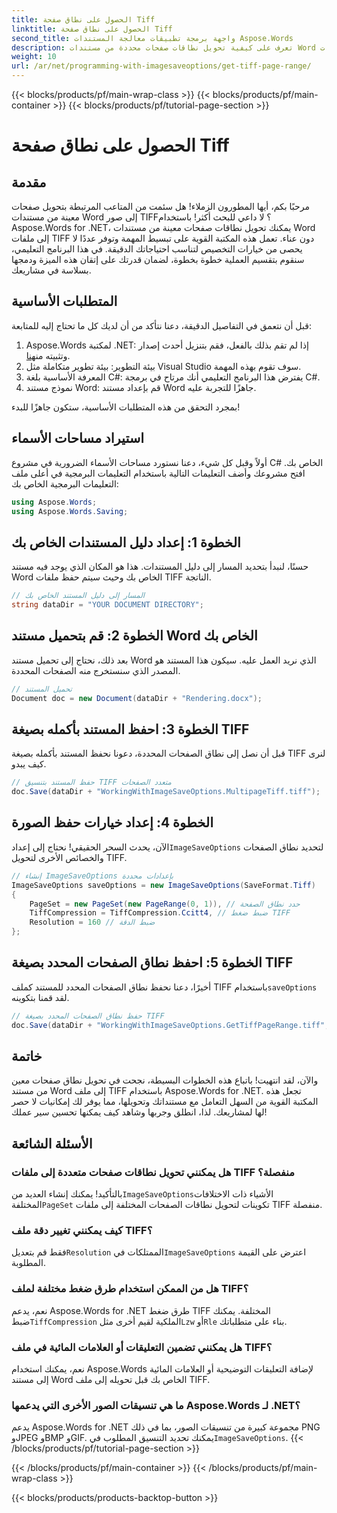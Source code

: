 ```yaml
---
title: الحصول على نطاق صفحة Tiff
linktitle: الحصول على نطاق صفحة Tiff
second_title: واجهة برمجة تطبيقات معالجة المستندات Aspose.Words
description: تعرف على كيفية تحويل نطاقات صفحات محددة من مستندات Word إلى ملفات TIFF باستخدام Aspose.Words لـ .NET من خلال هذا الدليل خطوة بخطوة.
weight: 10
url: /ar/net/programming-with-imagesaveoptions/get-tiff-page-range/
---
```


{{< blocks/products/pf/main-wrap-class >}}
{{< blocks/products/pf/main-container >}}
{{< blocks/products/pf/tutorial-page-section >}}

# الحصول على نطاق صفحة Tiff

## مقدمة

مرحبًا بكم، أيها المطورون الزملاء! هل سئمت من المتاعب المرتبطة بتحويل صفحات معينة من مستندات Word إلى صور TIFF؟ لا داعي للبحث أكثر! باستخدام Aspose.Words for .NET، يمكنك تحويل نطاقات صفحات معينة من مستندات Word إلى ملفات TIFF دون عناء. تعمل هذه المكتبة القوية على تبسيط المهمة وتوفر عددًا لا يحصى من خيارات التخصيص لتناسب احتياجاتك الدقيقة. في هذا البرنامج التعليمي، سنقوم بتقسيم العملية خطوة بخطوة، لضمان قدرتك على إتقان هذه الميزة ودمجها بسلاسة في مشاريعك.

## المتطلبات الأساسية

قبل أن نتعمق في التفاصيل الدقيقة، دعنا نتأكد من أن لديك كل ما تحتاج إليه للمتابعة:

1.  Aspose.Words لمكتبة .NET: إذا لم تقم بذلك بالفعل، فقم بتنزيل أحدث إصدار وتثبيته من[هنا](https://releases.aspose.com/words/net/).
2. بيئة التطوير: بيئة تطوير متكاملة مثل Visual Studio سوف تقوم بهذه المهمة.
3. المعرفة الأساسية بلغة C#: يفترض هذا البرنامج التعليمي أنك مرتاح في برمجة C#.
4. نموذج مستند Word: قم بإعداد مستند Word جاهزًا للتجربة عليه.

بمجرد التحقق من هذه المتطلبات الأساسية، ستكون جاهزًا للبدء!

## استيراد مساحات الأسماء

أولاً وقبل كل شيء، دعنا نستورد مساحات الأسماء الضرورية في مشروع C# الخاص بك. افتح مشروعك وأضف التعليمات التالية باستخدام التعليمات البرمجية في أعلى ملف التعليمات البرمجية الخاص بك:

```csharp
using Aspose.Words;
using Aspose.Words.Saving;
```

## الخطوة 1: إعداد دليل المستندات الخاص بك

حسنًا، لنبدأ بتحديد المسار إلى دليل المستندات. هذا هو المكان الذي يوجد فيه مستند Word الخاص بك وحيث سيتم حفظ ملفات TIFF الناتجة.

```csharp
// المسار إلى دليل المستند الخاص بك
string dataDir = "YOUR DOCUMENT DIRECTORY";
```

## الخطوة 2: قم بتحميل مستند Word الخاص بك

بعد ذلك، نحتاج إلى تحميل مستند Word الذي نريد العمل عليه. سيكون هذا المستند هو المصدر الذي سنستخرج منه الصفحات المحددة.

```csharp
// تحميل المستند
Document doc = new Document(dataDir + "Rendering.docx");
```

## الخطوة 3: احفظ المستند بأكمله بصيغة TIFF

قبل أن نصل إلى نطاق الصفحات المحددة، دعونا نحفظ المستند بأكمله بصيغة TIFF لنرى كيف يبدو.

```csharp
// حفظ المستند بتنسيق TIFF متعدد الصفحات
doc.Save(dataDir + "WorkingWithImageSaveOptions.MultipageTiff.tiff");
```

## الخطوة 4: إعداد خيارات حفظ الصورة

الآن، يحدث السحر الحقيقي! نحتاج إلى إعداد`ImageSaveOptions` لتحديد نطاق الصفحات والخصائص الأخرى لتحويل TIFF.

```csharp
// إنشاء ImageSaveOptions بإعدادات محددة
ImageSaveOptions saveOptions = new ImageSaveOptions(SaveFormat.Tiff)
{
    PageSet = new PageSet(new PageRange(0, 1)), // حدد نطاق الصفحة
    TiffCompression = TiffCompression.Ccitt4, // ضبط ضغط TIFF
    Resolution = 160 // ضبط الدقة
};
```

## الخطوة 5: احفظ نطاق الصفحات المحدد بصيغة TIFF

 أخيرًا، دعنا نحفظ نطاق الصفحات المحدد للمستند كملف TIFF باستخدام`saveOptions` لقد قمنا بتكوينه.

```csharp
// حفظ نطاق الصفحات المحدد بصيغة TIFF
doc.Save(dataDir + "WorkingWithImageSaveOptions.GetTiffPageRange.tiff", saveOptions);
```

## خاتمة

والآن، لقد انتهيت! باتباع هذه الخطوات البسيطة، نجحت في تحويل نطاق صفحات معين من مستند Word إلى ملف TIFF باستخدام Aspose.Words for .NET. تجعل هذه المكتبة القوية من السهل التعامل مع مستنداتك وتحويلها، مما يوفر لك إمكانيات لا حصر لها لمشاريعك. لذا، انطلق وجربها وشاهد كيف يمكنها تحسين سير عملك!

## الأسئلة الشائعة

### هل يمكنني تحويل نطاقات صفحات متعددة إلى ملفات TIFF منفصلة؟

 بالتأكيد! يمكنك إنشاء العديد من`ImageSaveOptions`الأشياء ذات الاختلافات المختلفة`PageSet` تكوينات لتحويل نطاقات الصفحات المختلفة إلى ملفات TIFF منفصلة.

### كيف يمكنني تغيير دقة ملف TIFF؟

 فقط قم بتعديل`Resolution` الممتلكات في`ImageSaveOptions` اعترض على القيمة المطلوبة.

### هل من الممكن استخدام طرق ضغط مختلفة لملف TIFF؟

 نعم، يدعم Aspose.Words for .NET طرق ضغط TIFF المختلفة. يمكنك ضبط`TiffCompression` الملكية لقيم أخرى مثل`Lzw` أو`Rle` بناء على متطلباتك.

### هل يمكنني تضمين التعليقات أو العلامات المائية في ملف TIFF؟

نعم، يمكنك استخدام Aspose.Words لإضافة التعليقات التوضيحية أو العلامات المائية إلى مستند Word الخاص بك قبل تحويله إلى ملف TIFF.

### ما هي تنسيقات الصور الأخرى التي يدعمها Aspose.Words لـ .NET؟

 يدعم Aspose.Words for .NET مجموعة كبيرة من تنسيقات الصور، بما في ذلك PNG وJPEG وBMP وGIF. يمكنك تحديد التنسيق المطلوب في`ImageSaveOptions`.
{{< /blocks/products/pf/tutorial-page-section >}}

{{< /blocks/products/pf/main-container >}}
{{< /blocks/products/pf/main-wrap-class >}}

{{< blocks/products/products-backtop-button >}}
